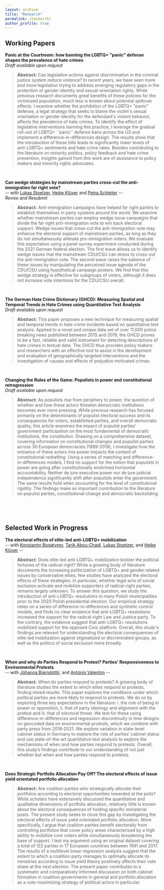 ```yaml
---
layout: archive
title: "Research"
permalink: /research/
author_profile: true
---
```

## **Working Papers**

**Panic at the Courtroom: how banning the LGBTQ+ "panic" defense shapes the prevalence of hate crimes**  
*Draft available upon request*  
> **Abstract:** Can legislative actions against discrimination in the criminal justice system reduce violence? In recent years, we have seen more and more legislation trying to address emerging regulatory gaps in the protection of gender identity and sexual orientation rights. While previous research documents great benefits of these policies for the victimized population, much less is known about potential spillover effects. I examine whether the prohibition of the LGBTQ+ "panic" defense, a legal strategy that seeks to blame the victim's sexual orientation or gender identity for the defendant's violent behavior, affects the prevalence of hate crimes. To identify the effect of legislative interventions banning this practice, I leverage the gradual roll-out of LGBTQ+ ``panic'' defense bans across the US and implement a difference-in-differences design. The results show that the introduction of these bills leads to significantly lower levels of anti-LGBTQ+ sentiments and hate crime rates. Besides contributing to the literature on minority politics, policy feedback and hate crime prevention, insights gained from this work are of assistance to policy makers and minority rights advocates.    
<p>&nbsp;</p>  

**Can wedge strategies by mainstream parties cross-cut the anti-immigration far right vote?**  
-- with [Lukas Stoetzer](http://lukas-stoetzer.org/), [Heike Klüver](http://www.heike-kluever.com/) and [Petra Schleiter](https://www.politics.ox.ac.uk/person/petra-schleiter) --  
*Revise and Resubmit*  
> **Abstract:** Anti-immigration campaigns have helped far right parties to establish themselves in party systems around the world. We examine whether mainstream parties can employ wedge issue campaigns that divide the far right anti-immigration vote to win back electoral support. Wedge issues that cross-cut the anti-immigration vote may enhance the electoral support of mainstream parties, as long as they do not simultaneously alienate pro-immigration voters. We evaluate this expectation using a panel survey experiment conducted during the 2021 German federal election. The first wave allows us to identify wedge issues that the mainstream CDU/CSU can stress to cross-cut the anti-immigration vote. The second wave raises the salience of these issues by manipulating the perceived issue agenda of the CDU/CSU using hypothetical campaign posters. We find that this wedge strategy is effective for subgroups of voters, although it does not increase vote intentions for the CDU/CSU overall.
<p>&nbsp;</p>  

**The German Hate Crime Dictionary (GHCD): Measuring Spatial and Temporal Trends in Hate Crimes using Quantitative Text Analysis**  
*Draft available upon request*  
> **Abstract:** This paper proposes a new technique for measuring spatial and temporal trends in hate crime incidents based on quantitative text analysis. Applied to a novel and unique data set of over 11,000 police breaking news published between 2015 and 2019, the GHCD proves to be a fast, reliable and valid instrument for detecting descriptions of hate crimes in textual data. The GHCD thus provides policy makers and researchers with an effective tool to assist in the development and evaluation of geographically targeted interventions and the investigation of causes and effects of prejudice motivated crimes.     
<p>&nbsp;</p>  

**Changing the Rules of the Game: Populists in power and constitutional retrogression**  
*Draft available upon request*  
> **Abstract:** As populists rise from periphery to power, the question of whether and how these actors threaten democratic institutions becomes ever more pressing. While previous research has focused primarily on the determinants of populist electoral success and its consequences for voters, established parties, and overall democratic quality, this article examines the impact of populist parties' government participation on the most fundamental of democratic institutions, the constitution. Drawing on a comprehensive dataset, covering information on constitutional changes and populist parties across 30 European democracies (1989-2019), I investigate how the entrance of these actors into power impacts the content of constitutional redrafting. Using a series of matching and difference-in-differences models, I find no support for the notion that populists in power are going after constitutionally enshrined horizontal accountability. Neither de jure executive power nor de jure judicial independence significantly shift after populists enter the government. The same results hold when accounting for the level of constitutional rigidity. The findings make an important contribution to the literature on populist parties, constitutional change and democratic backsliding.   
<p>&nbsp;</p>  
<p>&nbsp;</p>  


## **Selected Work in Progress**

**The electoral effects of elite-led anti-LGBTQ+ mobilization**  
-- with [Konstantin Bogatyrev](https://sites.google.com/view/konstantin-bogatyrev/), [Tarik Abou-Chadi](https://www.tarikabouchadi.net/), [Lukas Stoetzer](http://lukas-stoetzer.org/), and [Heike Klüver](http://www.heike-kluever.com/) -- 
> **Abstract:** Does elite-led anti-LGBTQ+ mobilization bolster the political fortunes of the radical-right? While a growing body of literature documents the increasing politicization of LGBTQ+ and gender related issues by conservative elites, few studies have analyzed the electoral effects of these strategies. In particular, whether legal acts of social exclusion activate and mobilize supporters of radical-right parties, remains largely unknown. To answer this question, we study the introduction of anti-LGBTQ+ resolutions in many Polish municipalities prior to the 2020 Polish presidential election. Our empirical strategy relies on a series of difference-in-differences and synthetic control models, and finds no clear evidence that anti-LGBTQ+ resolutions increased the support for the radical-right Law and Justice party. To the contrary, the evidence suggest that anti-LGBTQ+ resolutions mobilized support for the opposed Civic platform. Overall, this study's findings are relevant for understanding the electoral consequences of elite-led mobilization against stigmatized or discriminated groups, as well as the politics of social exclusion more broadly.  
<p>&nbsp;</p>  

**When and why do Parties Respond to Protest? Parties’ Responsiveness to Environmental Protests**  
-- with [Jóhanna Bjarndóttir](https://www.sowi.hu-berlin.de/en/lehrbereiche-en/comppol-en/team-comparative-politics/johanna-yr-bjarnadottir), and [António Valentim](https://antoniovalentim.github.io) --   

> **Abstract:** When do parties respond to protests? A growing body of literature studies the extent to which elites respond to protests, finding mixed results. This paper explores the conditions under which political parties are more likely to respond to protests. We do so by exploring three key expectations in the literature: i. the role of being in power or opposition, ii. that of party ideology and alignment with the protest and iii. that of electoral threat. We test for these using difference-in-differences and regression-discontinuity in time designs on geocoded data on environmental protests, which we combine with party press from 2018-2021. We explore variation in state-level cabinet status in Germany to explore the role of parties’ cabinet status and use state-of-the-art quantitative text analysis to explore the mechanisms of when and how parties respond to protests. Overall, this study’s findings contribute to our understanding of not just whether but when and how parties respond to protests.  
<p>&nbsp;</p>  


<!--- **Same in all but name? The effects of same-sex partnership recognition rights on public attitudes: Experimental Evidence**    
> **Abstract:** Do parallel institutions promote backlash against marginalized groups? While observational studies regularly find marriage equality to increase support for gays and lesbians, same-sex registered partnership tends to either be unrelated or even promote prejudiced attitudes and behavior. In this preregistered survey experiment, I study the individual level mechanism underlying this phenomenon. I argue that integrating minorities into existing benefits will positively affect attitudes toward these groups and increase support for the proposed policy by decreasing perceptions of (a) inter-group differences, (b) realistic, but not symbolic, threat, and (c) a minority-oriented policy motivation. Yet, I predict this effect to be weaker for the introduction of exclusive new benefits. To test my expectations, I run an experimental vignette study in Turkey (N=1500) and randomly assign respondents to one of two hypothetical scenarios (i.e., extension to marriage equality versus introduction of same-sex registered partnership rights) or a control condition. The results have important implications for the broader literature on minority rights and policy feedback, as well as for policy makers that seek ways to prevent backlash.
<p>&nbsp;</p>)
-->

**Does Strategic Portfolio Allocation Pay Off? The electoral effects of issue yield orientated portfolio allocation**  
> **Abstract:** Are coalition parties who strategically allocate their portfolios according to electoral opportunities rewarded at the polls? While scholars have extensively discussed the quantitative and qualitative dimensions of portfolio allocation, relatively little is known about the electoral consequences of holding specific ministerial posts. The present study seeks to close this gap by investigating the electoral effects of issue yield orientated portfolio allocation. More specifically, I argue that coalition parties benefit electorally from controlling portfolios that cover policy areas characterized by a high ability to mobilize core voters while simultaneously broadening the base of support. I test my argument using an original dataset covering a total of 122 parties in 17 European countries between 1991 and 2017. The results of a multilevel linear regression analysis suggest that the extent to which a coalition party manages to optimally allocate its ministries according to issue yield theory positively affects their vote share at the next election. The present paper contributes to a systematic and comparatively informed discussion on both cabinet formation in coalition governments in general and portfolio allocation as a vote-maximizing strategy of political actors in particular.
